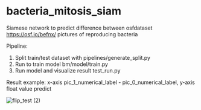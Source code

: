 # bacteria_mitosis_siam

Siamese network to predict difference between osfdataset https://osf.io/befnx/ pictures of reproducing bacteria

Pipeline:

1. Split train/test dataset with pipelines/generate_split.py
2. Run to train model bm/model/train.py
3. Run model and visualize result test_run.py

Result example: x-axis pic_1_numerical_label - pic_0_numerical_label, y-axis float value predict

![flip_test (2)](https://user-images.githubusercontent.com/92823229/176651943-2373b24c-fb04-4c4b-813b-3dabc77945b2.jpg)
